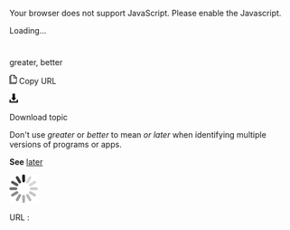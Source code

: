 Your browser does not support JavaScript. Please enable the Javascript.

Loading...

# 

greater, better

![Copy URL](greater-better_files/Copy.png)
Copy URL

![Download](greater-better_files/Download.png)

Download topic

Don't use *greater* or *better* to mean *or later* when identifying multiple versions of programs or apps.

**See** [later](https://worldready.cloudapp.net/Styleguide/Read?id=2700&topicid=32560)

![In progress](greater-better_files/activity-large.gif)

URL :
